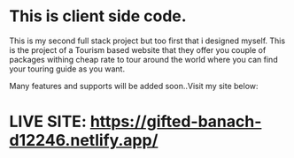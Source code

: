 # This is client side code.
This is my second full stack project but too first that i designed myself.
This is the project of a Tourism based website that they offer you couple of packages withing cheap rate to tour around the world where you can find your touring guide as you want.

Many features and supports will be added soon..Visit my site below:

# LIVE SITE: https://gifted-banach-d12246.netlify.app/
